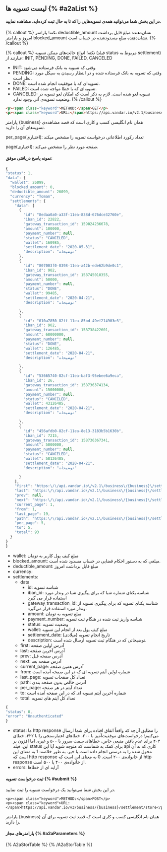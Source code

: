 
## لیست تسویه ها {% #a2aList %}
#### در این بخش شما می‌توانید همه‌ی تسویه‌هایی را که تا به حال ثبت کرده‌اید، مشاهده نمایید.


{% callout %}
نکته!
پارامتر deductible_amount نشان‌دهنده مبلغ قابل برداشت امروز و پارامتر blocked_amount نشان‌دهنده مبلغ مسدود‌شده در حساب است.
{% /callout %}


{% callout %}
نکته! 
انواع حالت‌های ممکن تسویه (فیلد status مربوط به settlement) عبارتند از: INIT, PENDING, DONE, FAILED, CANCELED

- INIT: وقتی که تسویه به بانک فرستاده می‌شود.
- PENDING: وقتی که تسویه به بانک فرستاده شده و در انتظار رسیدن به سیکل مورد نظر است.
- DONE: تسویه‌ای که با موفقیت انجام شده است.
- FAILED: تسویه‌ای که با خطا مواجه شده است.
- CANCELED: تسویه لغو شده است. لازم به ذکر است که امکان لغو تسویه در وضعیت تسویه‌ی آنی وجود ندارد. 
{% /callout %}


```html
<p><span class="keyword">METHOD:</span>GET</p>
<p><span class="keyword">URL:</span>https://api.vandar.io/v2.1/business/{business}/settlement?per_page=10&page=1</p>
```

پارامتر {business} همان نام انگلیسی کسب و کاری است که قصد مشاهده‌ی تسویه‌های آن را دارید.

per_page(اختیاری): تعداد رکورد اطلاعاتی درخواست تسویه را مشخص میکند

page(اختیاری): صفحه مورد نظر را مشخص می‌کند.

#### نمونه پاسخ دریافتی موفق:

```javascript
{
"status": 1,
"data": {
  "wallet": 26099,
  "blocked_amount": 0,
  "deductible_amount": 26099,
  "currency": "Toman",
  "settlements": {
    "data": [
      {
        "id": "8edaa0a0-a33f-11ea-838d-676dce32760e",
        "iban_id": 22822, 
        "gateway_transaction_id": 159024236678,
        "amount": 100000,
        "payment_number": null,
        "status": "CANCELED",
        "wallet": 160985,
        "settlement_date": "2020-05-31",
        "description": "توضیحات"
      },
      {
        "id": "807003f0-8398-11ea-a42b-ede62b9de0c1",
        "iban_id": 902,
        "gateway_transaction_id": 158745010355,
        "amount": 50000,
        "payment_number": null,
        "status": "DONE",
        "wallet": 99485,
        "settlement_date": "2020-04-21",
        "description": "توضیحات"

      },
      {
        "id": "010a7850-82ff-11ea-85bd-49ef214903e3",
        "iban_id": 902,
        "gateway_transaction_id": 158738422601,
        "amount": 68000000,
        "payment_number": null,
        "status": "DONE",
        "wallet": 126485,
        "settlement_date": "2020-04-21",
        "description": "توضیحات"

      },
      {
        "id": "53665740-82cf-11ea-baf3-95ebee6a9eca",
        "iban_id": 26,
        "gateway_transaction_id": 158736374134,
        "amount": 15000000,
        "payment_number": null,
        "status": "CANCELED",
        "wallet": 43126485,
        "settlement_date": "2020-04-21",
        "description": "توضیحات"

      },
      {
        "id": "456afdb0-82cf-11ea-8e13-3183b5b1630b",
        "iban_id": 7215,
        "gateway_transaction_id": 158736367341,
        "amount": 5000000,
        "payment_number": null,
        "status": "CANCELED",
        "wallet": 58126485,
        "settlement_date": "2020-04-21",
        "description": "توضیحات"

      }
    ],
    "first": "https:\/\/api.vandar.io\/v2.1\/business\/{business}\/settlement?page=1",
    "last": "https:\/\/api.vandar.io\/v2.1\/business\/{business}\/settlement?page=19",
    "prev": null,
    "next": "https:\/\/api.vandar.io\/v2.1\/business\/{business}\/settlement?page=2",
    "current_page": 1,
    "from": 1,
    "last_page": 19,
    "path": "https:\/\/api.vandar.io\/v2.1\/business\/{business}\/settlement",
    "per_page": 5,
    "to": 5,
    "total": 93
  }
}
}
```



- wallet: مبلغ کیف پول کاربر به تومان
- blocked_amount: مبلغی که به دستور احکام قضایی در حساب مسدود شده است.
- deductible_amount: مبلغ قابل برداشت امروز
- currency:
- settlements:
  - data
    - id: شناسه تسویه
    - iban_id: شناسه یکتای شماره شبا که برای پیگیری شبا در وندار مورد استفاده قرار می گیرد
    - gateway_transaction_id: شناسه یکتای تسویه که برای پیگیری تسویه از وندار مورد استفاده قرار می‌گیرد.
    - amount: مبلغ تسویه به تومان
    - payment_number: شناسه واریز ثبت شده در هنگام ثبت تسویه
    - status: وضعیت تسویه
    - wallet: مبلغ کیف پول بعد از انجام این تسویه
    - settlement_date: (میلادی) تاریخ انجام تسویه
    - description: توضیحاتی که در هنگام ثبت تسویه ارسال شده است.
  - first: آدرس اولین صفحه
  - last: آدرس آخرین صفحه
  - prev: آدرس صفحه قبل
  - next: آدرس صفحه بعد
  - current_page: آدرس همین صفحه
  - from: شماره اولین آیتم تسویه ای که در این صفحه آمده است
  - last_page: تعداد کل صفحات تسویه
  - path: آدرس خالص بدون صفحه بندی
  - per_page: تعداد آیتم در هر صفحه
  - to: شماره آخرین آیتم تسویه ای که در این صفحه آمده است
  - total: تعداد کل آیتم های تسویه

 ```javascript
 {
"status": 0,
"error": "Unauthenticated"
}
 ```

 - status: ما http response را مطابق آن‌چه که واقعاً اتفاق افتاده برای شما ارسال می‌کنیم؛ درخواست‌های موفقیت‌آمیز با ۲۰۰، خطاهای اعتبارسنجی را با ۴۲۲، خطای ۴۰۴ برای عدم یافتن منبعی خاص، خطاهای سمت سرور با ۵۰۰ و غیره. اما افزون بر این، فیلد status برای کمک به شماست که متوجه شوید آیا این api کاری که به آن محول شده را به درستی انجام داده است یا خیر. به طور خلاصه:
1 به معنای این است که http response از خانواده‌ی ۲۰۰ است.
0 به معنای این است که http response از خانواده‌ی ۴۰۰ یا ۵۰۰ است.
- errors: آرایه ای از خطا‌ها


#### ثبت درخواست تسویه {% #submit %}
در این بخش شما می‌توانید یک درخواست تسویه را ثبت نمایید.


```
<p><span class="keyword">METHOD:</span>POST</p>
<p><span class="keyword">URL:</span>https://api.vandar.io/v3/business/{business}/settlement/store</p>
```


پارامتر {business} همان نام انگلیسی کسب و کاری است که قصد ثبت تسویه برای آن را دارید.


#### پارامترهای مجاز {% #a2aParameters %}

{% A2aStorTable %}
{% /A2aStorTable %}